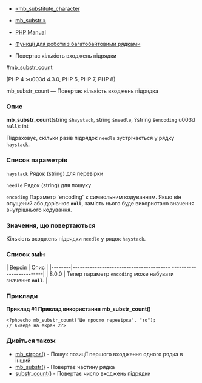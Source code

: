 - [«mb_substitute_character](function.mb-substitute-character.md)
- [mb_substr »](function.mb-substr.md)

- [PHP Manual](index.md)
- [Функції для роботи з багатобайтовими рядками](ref.mbstring.md)
- Повертає кількість входжень підрядки

#mb_substr_count

(PHP 4 \>u003d 4.3.0, PHP 5, PHP 7, PHP 8)

mb_substr_count — Повертає кількість входжень підрядка

### Опис

**mb_substr_count**(string `$haystack`, string `$needle`, ?string
`$encoding` u003d **`null`**): int

Підраховує, скільки разів підрядок `needle` зустрічається у рядку
`haystack`.

### Список параметрів

`haystack`
Рядок (string) для перевірки

`needle`
Рядок (string) для пошуку

`encoding`
Параметр 'encoding' є символьним кодуванням. Якщо він
опущений або дорівнює **`null`**, замість нього буде використано значення
внутрішнього кодування.

### Значення, що повертаються

Кількість входжень підрядки `needle` у рядок `haystack`.

### Список змін

| Версія | Опис |
|--------|---------------------------------------- -------------------------|
| 8.0.0 | Тепер параметр `encoding` може набувати значення **`null`**. |

### Приклади

**Приклад #1 Приклад використання **mb_substr_count()****

`<?phpecho mb_substr_count("Це просто перевірка", "то"); // виведе на екран 2?> `

### Дивіться також

- [mb_strpos()](function.mb-strpos.md) - Пошук позиції першого
входження одного рядка в інший
- [mb_substr()](function.mb-substr.md) - Повертає частину рядка
- [substr_count()](function.substr-count.md) - Повертає число
входжень підрядки
